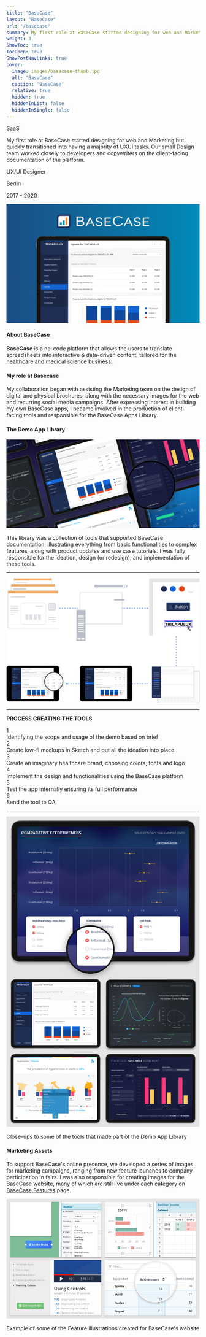 ```yaml
---
title: "BaseCase"
layout: "BaseCase"
url: "/basecase"
summary: My first role at BaseCase started designing for web and Marketing but quickly transitioned into having a majority of UXUI tasks. Our small Design team worked closely to developers and copywriters on the client-facing documentation of the platform.
weight: 3
ShowToc: true
TocOpen: true
ShowPostNavLinks: true
cover:
  image: images/basecase-thumb.jpg
  alt: "BaseCase"
  caption: "BaseCase"
  relative: true
  hidden: true
  hiddenInList: false
  hiddenInSingle: false
---
```


<div class="intro-info">

<span class="tag orange text-orange">SaaS</span>

<p class="intro-description">My first role at BaseCase started designing for web and Marketing but quickly transitioned into having a majority of UXUI tasks. Our small Design team worked closely to developers and copywriters on the client-facing documentation of the platform.</p>
  <div class="intro-details-wrapper">
    <p class="intro-details no-margin-bottom"><span class="fi" style="background-image: url(images/mouse.svg)"></span> UX/UI Designer</p>
    <p class="intro-details no-margin-bottom"><span class="fi" style="background-image: url(images/location.svg)"></span> Berlin</p>
    <p class="intro-details no-margin-bottom"><span class="fi" style="background-image: url(images/calendar.svg)"></span> 2017 - 2020</p>

  </div>

</div>

![BaseCase](images/basecase-intro.jpg)

#### About BaseCase

**BaseCase** is a no-code platform that allows the users to translate spreadsheets into interactive & data-driven content, tailored for the healthcare and medical science business.

#### My role at Basecase

My collaboration began with assisting the Marketing team on the design of digital and physical brochures, along with the necessary images for the web and recurring social media campaigns. After expressing interest in building my own BaseCase apps, I became involved in the production of client-facing tools and responsible for the BaseCase Apps Library.

#### The Demo App Library

<a href="images/demo-apps.jpg" class="lightbox">
  <img src="images/demo-apps.jpg" alt="BaseCase Demo Apps Library">
</a>

This library was a collection of tools that supported BaseCase documentation, illustrating everything from basic functionalities to complex features, along with product updates and use case tutorials. I was fully responsible for the ideation, design (or redesign), and implementation of these tools.

<hr>

<a href="images/bc-demo-apps-brief.svg" class="lightbox">
  <img src="images/bc-demo-apps-brief.svg" alt="BaseCase Demo Apps Brief">
</a>

<hr>

<strong style="text-transform: uppercase">Process creating the tools</strong>

<div class="numbering">
  <div class="numbers">1</div><span class="numbers-label">Identifying the scope and usage of the demo based on brief</span>
</div>
<div class="numbering">
  <div class="numbers">2</div><span class="numbers-label">Create low-fi mockups in Sketch and put all the ideation into place</span>
</div>
<div class="numbering">
  <div class="numbers">3</div><span class="numbers-label">Create an imaginary healthcare brand, choosing colors, fonts and logo</span>
</div>
<div class="numbering">
  <div class="numbers">4</div><span class="numbers-label">Implement the design and functionalities using the BaseCase platform</span>
</div>
<div class="numbering">
  <div class="numbers">5</div><span class="numbers-label">Test the app internally ensuring its full performance</span>
</div>
<div class="numbering">
  <div class="numbers">6</div><span class="numbers-label">Send the tool to QA</span>
</div>

<hr>

<a href="images/basecase-detailed-demo.png" class="lightbox">
  <img src="images/basecase-detailed-demo.png" alt="Basecase Demo Apps">
</a>

<p class="photo-footnote">Close-ups to some of the tools that made part of the Demo App Library</p>

#### Marketing Assets

To support BaseCase's online presence, we developed a series of images for marketing campaigns, ranging from new feature launches to company participation in fairs. I was also responsible for creating images for the BaseCase website, many of which are still live under each category on <a href="https://basecase.com/features" target="_blank">BaseCase Features<span class="fi" style="background-image: url(images/ext-link.svg)"></span></a> page.

<a href="images/basecase-features.png" class="lightbox">
  <img src="images/basecase-features.png" alt="BaseCase Features">
</a>

<div style="display:none">
<a href="images/basecase-content-creation.png" class="lightbox">
  <img src="images/basecase-content-creation.png" alt="BaseCase Features Content Creation">
</a>

<a href="images/basecase-spreadsheets.png" class="lightbox">
  <img src="images/basecase-features-spreadsheets.png" alt="BaseCase Features Spreadsheets">
</a>

<a href="images/basecase-knowledge-base.png" class="lightbox">
  <img src="images/basecase-knowledge-base.png" alt="BaseCase Features Knowledge Base">
</a>

<a href="images/basecase-success.png" class="lightbox">
  <img src="images/basecase-success.png" alt="BaseCase Features Success">
</a>
</div>
<p class="photo-footnote">Example of some of the Feature illustrations created for BaseCase's website</p>
